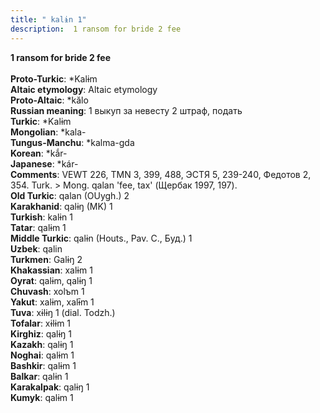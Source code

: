 ```yaml
---
title: " kalɨn 1"
description:  1 ransom for bride 2 fee
---
```

<strong> 1 ransom for bride 2 fee</strong><br><br>
<strong>Proto-Turkic</strong>:  *Kalɨm<br>
<strong>Altaic etymology</strong>:  Altaic etymology<br>
<strong> Proto-Altaic</strong>:  *kălo<br>
<strong>Russian meaning</strong>:  1 выкуп за невесту 2 штраф, подать<br>
<strong>Turkic</strong>:  *Kalɨm<br>
<strong>Mongolian</strong>:  *kala-<br>
<strong>Tungus-Manchu</strong>:  *kalma-gda<br>
<strong>Korean</strong>:  *kắr-<br>
<strong>Japanese</strong>:  *kár-<br>
<strong>Comments</strong>:  VEWT 226, TMN 3, 399, 488, ЭСТЯ 5, 239-240, Федотов 2, 354. Turk. > Mong. qalan 'fee, tax' (Щербак 1997, 197).<br>
<strong>Old Turkic</strong>:  qalan (OUygh.) 2<br>
<strong>Karakhanid</strong>:  qalɨŋ (MK) 1<br>
<strong>Turkish</strong>:  kalɨn 1<br>
<strong>Tatar</strong>:  qalɨm 1<br>
<strong>Middle Turkic</strong>:  qalɨn (Houts., Pav. C., Буд.) 1<br>
<strong>Uzbek</strong>:  qalin<br>
<strong>Turkmen</strong>:  Galɨŋ 2<br>
<strong>Khakassian</strong>:  xalɨm 1<br>
<strong>Oyrat</strong>:  qalɨm, qalɨŋ 1<br>
<strong>Chuvash</strong>:  xolъm 1<br>
<strong>Yakut</strong>:  xalɨm, xalɨ̄m 1<br>
<strong>Tuva</strong>:  xɨlɨŋ 1 (dial. Todzh.)<br>
<strong>Tofalar</strong>:  xɨlɨm 1<br>
<strong>Kirghiz</strong>:  qalɨŋ 1<br>
<strong>Kazakh</strong>:  qalɨŋ 1<br>
<strong>Noghai</strong>:  qalɨm 1<br>
<strong>Bashkir</strong>:  qalɨm 1<br>
<strong>Balkar</strong>:  qalɨn 1<br>
<strong>Karakalpak</strong>:  qalɨŋ 1<br>
<strong>Kumyk</strong>:  qalɨm 1<br>


